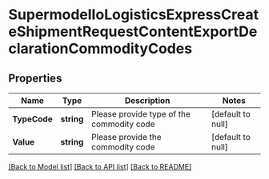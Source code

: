 # SupermodelIoLogisticsExpressCreateShipmentRequestContentExportDeclarationCommodityCodes

## Properties
Name | Type | Description | Notes
------------ | ------------- | ------------- | -------------
**TypeCode** | **string** | Please provide type of the commodity code | [default to null]
**Value** | **string** | Please provide the commodity code | [default to null]

[[Back to Model list]](../README.md#documentation-for-models) [[Back to API list]](../README.md#documentation-for-api-endpoints) [[Back to README]](../README.md)

